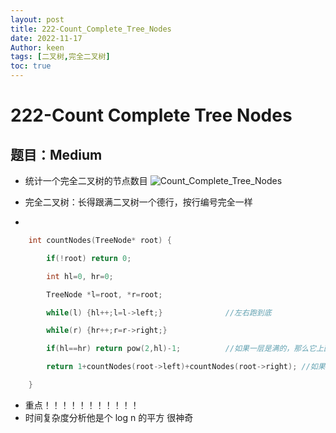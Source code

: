```yaml
---
layout: post
title: 222-Count_Complete_Tree_Nodes
date: 2022-11-17
Author: keen
tags: [二叉树,完全二叉树]
toc: true
---
```

# 222-Count Complete Tree Nodes
## 题目：Medium
- 统计一个完全二叉树的节点数目
![Count_Complete_Tree_Nodes](https://lh3.googleusercontent.com/u/0/d/1ALpUhpNQtZ-C5FwMPOTlQTKse97qW87j)  

- 完全二叉树：长得跟满二叉树一个德行，按行编号完全一样  

- 

```cpp
    int countNodes(TreeNode* root) {

        if(!root) return 0;

        int hl=0, hr=0;

        TreeNode *l=root, *r=root;

        while(l) {hl++;l=l->left;}              //左右跑到底

        while(r) {hr++;r=r->right;}

        if(hl==hr) return pow(2,hl)-1;          //如果一层是满的，那么它上面应该是2的n次方-1  

        return 1+countNodes(root->left)+countNodes(root->right); //如果不是满的，就去找满的  

    }
```
- 重点！！！！！！！！！！！
- 时间复杂度分析他是个 log n 的平方 很神奇
